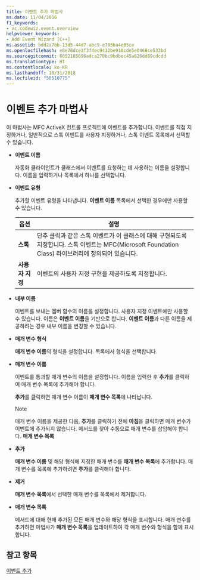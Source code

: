 ```yaml
---
title: 이벤트 추가 마법사
ms.date: 11/04/2016
f1_keywords:
- vc.codewiz.event.overview
helpviewer_keywords:
- Add Event Wizard [C++]
ms.assetid: bdd2a7bb-13d5-44d7-abc9-e785ba4e05ce
ms.openlocfilehash: e8e78dce3f3f4ec9412be910cde5e0468ce533bd
ms.sourcegitcommit: 6052185696adca270bc9bdbec45a626dd89cdcdd
ms.translationtype: HT
ms.contentlocale: ko-KR
ms.lasthandoff: 10/31/2018
ms.locfileid: "50510775"
---
```

# <a name="add-event-wizard"></a>이벤트 추가 마법사

이 마법사는 MFC ActiveX 컨트롤 프로젝트에 이벤트를 추가합니다. 이벤트를 직접 지정하거나, 일반적으로 스톡 이벤트를 사용자 지정하거나, 스톡 이벤트 목록에서 선택할 수 있습니다.

- **이벤트 이름**

   자동화 클라이언트가 클래스에서 이벤트를 요청하는 데 사용하는 이름을 설정합니다. 이름을 입력하거나 목록에서 하나를 선택합니다.

- **이벤트 유형**

   추가할 이벤트 유형을 나타냅니다. **이벤트 이름** 목록에서 선택한 경우에만 사용할 수 있습니다.

   |옵션|설명|
   |------------|-----------------|
   |**스톡**|단추 클릭과 같은 스톡 이벤트가 이 클래스에 대해 구현되도록 지정합니다. 스톡 이벤트는 MFC(Microsoft Foundation Class) 라이브러리에 정의되어 있습니다.|
   |**사용자 지정**|이벤트의 사용자 지정 구현을 제공하도록 지정합니다.|

- **내부 이름**

   이벤트를 보내는 멤버 함수의 이름을 설정합니다. 사용자 지정 이벤트에만 사용할 수 있습니다. 이름은 **이벤트 이름**을 기반으로 합니다. **이벤트 이름**과 다른 이름을 제공하려는 경우 내부 이름을 변경할 수 있습니다.

- **매개 변수 형식**

   **매개 변수 이름**의 형식을 설정합니다. 목록에서 형식을 선택합니다.

- **매개 변수 이름**

   이벤트를 통과할 매개 변수의 이름을 설정합니다. 이름을 입력한 후 **추가**를 클릭하여 매개 변수 목록에 추가해야 합니다.

   **추가**를 클릭하면 매개 변수 이름이 **매개 변수 목록**에 나타납니다.

   > [!NOTE]
   > 매개 변수 이름을 제공한 다음, **추가**를 클릭하기 전에 **마침**을 클릭하면 매개 변수가 이벤트에 추가되지 않습니다. 메서드를 찾아 수동으로 매개 변수를 삽입해야 합니다. **매개 변수 목록**

- **추가**

   **매개 변수 이름** 및 해당 형식에 지정한 매개 변수를 **매개 변수 목록**에 추가합니다. 매개 변수를 목록에 추가하려면 **추가**를 클릭해야 합니다.

- **제거**

   **매개 변수 목록**에서 선택한 매개 변수를 목록에서 제거합니다.

- **매개 변수 목록**

   메서드에 대해 현재 추가된 모든 매개 변수와 해당 형식을 표시합니다. 매개 변수를 추가하면 마법사가 **매개 변수 목록**을 업데이트하여 각 매개 변수와 형식을 함께 표시합니다.

## <a name="see-also"></a>참고 항목

[이벤트 추가](../ide/adding-an-event-visual-cpp.md)